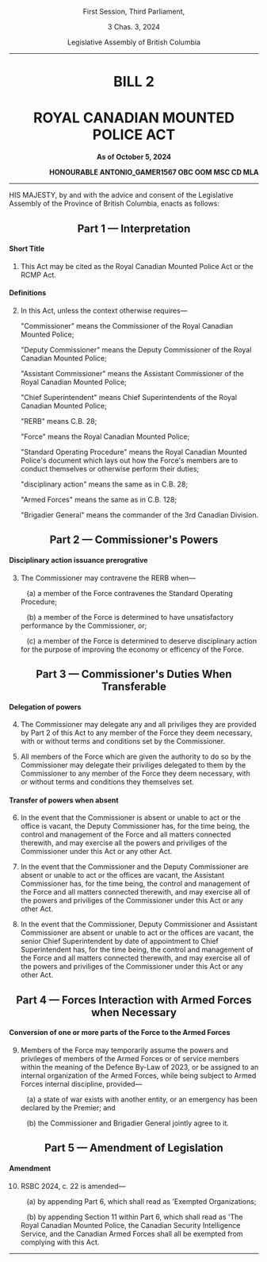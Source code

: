 <div align="center">

First Session, Third Parliament,

3 Chas. 3, 2024

Legislative Assembly of British Columbia

<hr/>

<h1>BILL 2</h1>
<h1>ROYAL CANADIAN MOUNTED POLICE ACT</h1>

**As of October 5, 2024**

</div>

<div align="right">

**HONOURABLE ANTONIO_GAMER1567 OBC OOM MSC CD MLA**<br/>

</div>

<hr/>

HIS MAJESTY, by and with the advice and consent of the Legislative Assembly of the Province of British Columbia, enacts as follows:

<div align="center">
<h2>Part 1 — Interpretation</h2>
</div>

#### Short Title

1. This Act may be cited as the Royal Canadian Mounted Police Act or the RCMP Act.

#### Definitions

2. In this Act, unless the context otherwise requires—
   
    "Commissioner" means the Commissioner of the Royal Canadian Mounted Police;

    "Deputy Commissioner" means the Deputy Commissioner of the Royal Canadian Mounted Police;

    "Assistant Commissioner" means the Assistant Commissioner of the Royal Canadian Mounted Police;

     "Chief Superintendent" means Chief Superintendents of the Royal Canadian Mounted Police;
   
    "RERB" means C.B. 28;

    "Force" means the Royal Canadian Mounted Police;

    "Standard Operating Procedure" means the Royal Canadian Mounted Police's document which lays out how the Force's members are to conduct themselves or otherwise perform their duties;

    "disciplinary action" means the same as in C.B. 28;

    "Armed Forces" means the same as in C.B. 128;

    "Brigadier General" means the commander of the 3rd Canadian Division.

<div align="center">
<h2>Part 2 — Commissioner's Powers</h2>
</div>

#### Disciplinary action issuance prerogrative

3. The Commissioner may contravene the RERB when—

    &nbsp;&nbsp;&nbsp;(a) a member of the Force contravenes the Standard Operating Procedure;

    &nbsp;&nbsp;&nbsp;(b) a member of the Force is determined to have unsatisfactory performance by the Commissioner, or;

    &nbsp;&nbsp;&nbsp;(c) a member of the Force is determined to deserve disciplinary action for the purpose of improving the economy or efficency of the Force.

<div align="center">
<h2>Part 3 — Commissioner's Duties When Transferable</h2>
</div>

#### Delegation of powers

4. The Commissioner may delegate any and all priviliges they are provided by Part 2 of this Act to any member of the Force they deem necessary, with or without terms and conditions set by the Commissioner.

5. All members of the Force which are given the authority to do so by the Commissioner may delegate their priviliges delegated to them by the Commissioner to any member of the Force they deem necessary, with or without terms and conditions they themselves set.

#### Transfer of powers when absent

6. In the event that the Commissioner is absent or unable to act or the office is vacant, the Deputy Commissioner has, for the time being, the control and management of the Force and all matters connected therewith, and may exercise all the powers and priviliges of the Commissioner under this Act or any other Act.

7. In the event that the Commissioner and the Deputy Commissioner are absent or unable to act or the offices are vacant, the Assistant Commissioner has, for the time being, the control and management of the Force and all matters connected therewith, and may exercise all of the powers and priviliges of the Commissioner under this Act or any other Act.

8. In the event that the Commissioner, Deputy Commissioner and Assistant Commissioner are absent or unable to act or the offices are vacant, the senior Chief Superintendent by date of appointment to Chief Superintendent has, for the time being, the control and management of the Force and all matters connected therewith, and may exercise all of the powers and priviliges of the Commissioner under this Act or any other Act.

<div align="center">
<h2>Part 4 — Forces Interaction with Armed Forces when Necessary</h2>
</div>

#### Conversion of one or more parts of the Force to the Armed Forces

9. Members of the Force may temporarily assume the powers and privileges of members of the Armed Forces or of service members within the meaning of the Defence By-Law of 2023, or be assigned to an internal organization of the Armed Forces, while being subject to Armed Forces internal discipline, provided— 

      &nbsp;&nbsp;&nbsp;(a) a state of war exists with another entity, or an emergency has been declared by the Premier; and
      
      &nbsp;&nbsp;&nbsp;(b) the Commissioner and Brigadier General jointly agree to it.

<div align="center">
<h2>Part 5 — Amendment of Legislation</h2>
</div>

#### Amendment

10. RSBC 2024, c. 22 is amended—

    &nbsp;&nbsp;&nbsp;(a) by appending Part 6, which shall read as 'Exempted Organizations;

    &nbsp;&nbsp;&nbsp;(b) by appending Section 11 within Part 6, which shall read as 'The Royal Canadian Mounted Police, the Canadian Security Intelligence Service, and the Canadian Armed Forces shall all be exempted from complying with this Act.

<hr/>
<div align="center">
